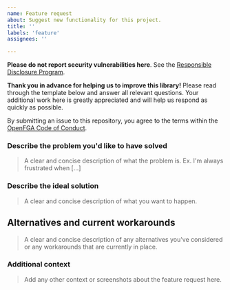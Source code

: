 ```yaml
---
name: Feature request
about: Suggest new functionality for this project.
title: ''
labels: 'feature'
assignees: ''

---
```


**Please do not report security vulnerabilities here**. See the [Responsible Disclosure Program](https://github.com/openfga/elixir-sdk/blob/main/.github/SECURITY.md).

**Thank you in advance for helping us to improve this library!** Please read through the template below and answer all relevant questions. Your additional work here is greatly appreciated and will help us respond as quickly as possible.

By submitting an issue to this repository, you agree to the terms within the [OpenFGA Code of Conduct](https://github.com/openfga/rfcs/blob/main/CODE-OF-CONDUCT.md).

### Describe the problem you'd like to have solved

> A clear and concise description of what the problem is. Ex. I'm always frustrated when [...]

### Describe the ideal solution

> A clear and concise description of what you want to happen.

## Alternatives and current workarounds

> A clear and concise description of any alternatives you've considered or any workarounds that are currently in place.

### Additional context

> Add any other context or screenshots about the feature request here.
